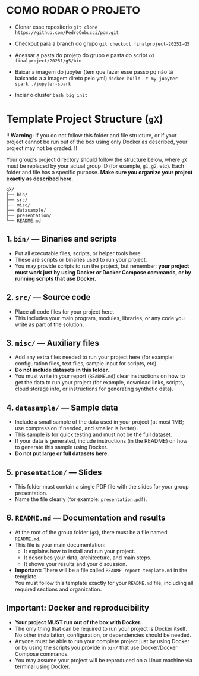# COMO RODAR O PROJETO 

- Clonar esse repositorio
`git clone https://github.com/PedroCobucci/pdm.git`


- Checkout para a branch do grupo 
`git checkout finalproject-20251-G5`


- Acessar a pasta do projeto do grupo e pasta do script 
`cd finalproject/20251/g5/bin`


- Baixar a imagem do jupyter (tem que fazer esse passo pq não tá baixando a a imagem direto pelo yml)
`docker build -t my-jupyter-spark ./jupyter-spark`

- Inciar o cluster 
 `bash big init`


# Template Project Structure (`gX`)

‼️ **Warning:** If you do not follow this folder and file structure, or if your project cannot be run out of the box using only Docker as described, your project may not be graded. ‼️

Your group’s project directory should follow the structure below, where `gX` must be replaced by your actual group ID (for example, `g1`, `g2`, etc). Each folder and file has a specific purpose. **Make sure you organize your project exactly as described here.**

```
gX/
├── bin/
├── src/
├── misc/
├── datasample/
├── presentation/
└── README.md
```

## 1. `bin/` — Binaries and scripts

- Put all executable files, scripts, or helper tools here.
- These are scripts or binaries used to run your project.
- You may provide scripts to run the project, but remember: **your project must work just by using Docker or Docker Compose commands, or by running scripts that use Docker.**

## 2. `src/` — Source code

- Place all code files for your project here.
- This includes your main program, modules, libraries, or any code you write as part of the solution.

## 3. `misc/` — Auxiliary files

- Add any extra files needed to run your project here (for example: configuration files, text files, sample input for scripts, etc).
- **Do not include datasets in this folder.**  
- You must write in your report (`README.md`) clear instructions on how to get the data to run your project (for example, download links, scripts, cloud storage info, or instructions for generating synthetic data).

## 4. `datasample/` — Sample data

- Include a small sample of the data used in your project (at most 1MB; use compression if needed, and smaller is better).
- This sample is for quick testing and must not be the full dataset.
- If your data is generated, include instructions (in the README) on how to generate this sample using Docker.
- **Do not put large or full datasets here.**

## 5. `presentation/` — Slides

- This folder must contain a single PDF file with the slides for your group presentation.
- Name the file clearly (for example: `presentation.pdf`).

## 6. `README.md` — Documentation and results

- At the root of the group folder (`gX`), there must be a file named `README.md`.
- This file is your main documentation:
  - It explains how to install and run your project.
  - It describes your data, architecture, and main steps.
  - It shows your results and your discussion.
- **Important:** There will be a file called `README-report-template.md` in the template.  
  You must follow this template exactly for your `README.md` file, including all required sections and organization.

## Important: Docker and reproducibility

- **Your project MUST run out of the box with Docker.**
- The only thing that can be required to run your project is Docker itself. No other installation, configuration, or dependencies should be needed.
- Anyone must be able to run your complete project just by using Docker or by using the scripts you provide in `bin/` that use Docker/Docker Compose commands.
- You may assume your project will be reproduced on a Linux machine via terminal using Docker.
